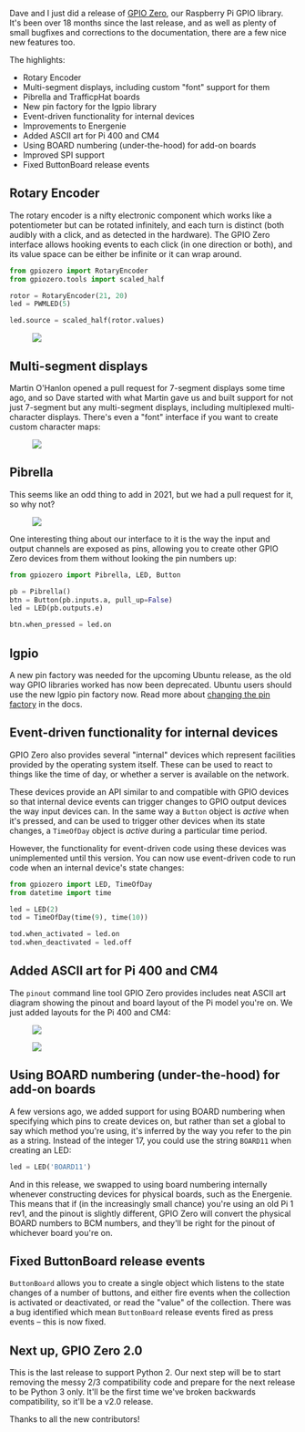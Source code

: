 Dave and I just did a release of [GPIO Zero](https://gpiozero.readthedocs.io/en/stable/), our
Raspberry Pi GPIO library. It's been over 18 months since the last release, and as well as plenty of
small bugfixes and corrections to the documentation, there are a few nice new features too.

The highlights:

- Rotary Encoder
- Multi-segment displays, including custom "font" support for them
- Pibrella and TrafficpHat boards
- New pin factory for the lgpio library
- Event-driven functionality for internal devices
- Improvements to Energenie
- Added ASCII art for Pi 400 and CM4
- Using BOARD numbering (under-the-hood) for add-on boards
- Improved SPI support
- Fixed ButtonBoard release events

## Rotary Encoder

The rotary encoder is a nifty electronic component which works like a potentiometer but can be
rotated infinitely, and each turn is distinct (both audibly with a click, and as detected in the
hardware). The GPIO Zero interface allows hooking events to each click (in one direction or both),
and its value space can be either be infinite or it can wrap around.

```python
from gpiozero import RotaryEncoder
from gpiozero.tools import scaled_half

rotor = RotaryEncoder(21, 20)
led = PWMLED(5)

led.source = scaled_half(rotor.values)
```

<figure class="wp-block-image">
<img src="images/rotary-encoder.jpg" />
</figure>

## Multi-segment displays

Martin O'Hanlon opened a pull request for 7-segment displays some time ago, and so Dave started with
what Martin gave us and built support for not just 7-segment but any multi-segment displays,
including multiplexed multi-character displays. There's even a "font" interface if you want to
create custom character maps:

<figure class="wp-block-image">
<img src="images/7seg_multi_bb-700x309.png" />
</figure>

## Pibrella

This seems like an odd thing to add in 2021, but we had a pull request for it, so why not?

<figure class="wp-block-image">
<img src="images/pibrella.png" />
</figure>

One interesting thing about our interface to it is the way the input and output channels are exposed
as pins, allowing you to create other GPIO Zero devices from them without looking the pin numbers
up:

```python
from gpiozero import Pibrella, LED, Button

pb = Pibrella()
btn = Button(pb.inputs.a, pull_up=False)
led = LED(pb.outputs.e)

btn.when_pressed = led.on
```

## lgpio

A new pin factory was needed for the upcoming Ubuntu release, as the old way GPIO libraries worked
has now been deprecated. Ubuntu users should use the new lgpio pin factory now. Read more about
[changing the pin factory](https://gpiozero.readthedocs.io/en/stable/api_pins.html) in the docs.

## Event-driven functionality for internal devices

GPIO Zero also provides several "internal" devices which represent facilities provided by the
operating system itself. These can be used to react to things like the time of day, or whether a
server is available on the network.

These devices provide an API similar to and compatible with GPIO devices so that internal device
events can trigger changes to GPIO output devices the way input devices can. In the same way a
`Button` object is *active* when it's pressed, and can be used to trigger other devices when its
state changes, a `TimeOfDay` object is *active* during a particular time period.

However, the functionality for event-driven code using these devices was unimplemented until this
version. You can now use event-driven code to run code when an internal device's state changes:

```python
from gpiozero import LED, TimeOfDay
from datetime import time

led = LED(2)
tod = TimeOfDay(time(9), time(10))

tod.when_activated = led.on
tod.when_deactivated = led.off
```

## Added ASCII art for Pi 400 and CM4

The `pinout` command line tool GPIO Zero provides includes neat ASCII art diagram showing the pinout
and board layout of the Pi model you're on. We just added layouts for the Pi 400 and CM4:

<figure class="wp-block-image">
<img src="images/Screenshot-from-2021-04-02-23-50-15.png" />
</figure>

<figure class="wp-block-image">
<img src="images/Screenshot-from-2021-04-02-23-51-57.png" />
</figure>

## Using BOARD numbering (under-the-hood) for add-on boards

A few versions ago, we added support for using BOARD numbering when specifying which pins to create
devices on, but rather than set a global to say which method you're using, it's inferred by the way
you refer to the pin as a string. Instead of the integer 17, you could use the string `BOARD11` when
creating an LED:

```python
led = LED('BOARD11')
```

And in this release, we swapped to using board numbering internally whenever constructing devices
for physical boards, such as the Energenie. This means that if (in the increasingly small chance)
you're using an old Pi 1 rev1, and the pinout is slightly different, GPIO Zero will convert the
physical BOARD numbers to BCM numbers, and they'll be right for the pinout of whichever board you're
on.

## Fixed ButtonBoard release events

`ButtonBoard` allows you to create a single object which listens to the state changes of a number of
buttons, and either fire events when the collection is activated or deactivated, or read the "value"
of the collection. There was a bug identified which mean `ButtonBoard` release events fired as press
events – this is now fixed.

## Next up, GPIO Zero 2.0

This is the last release to support Python 2. Our next step will be to start removing the messy 2/3
compatibility code and prepare for the next release to be Python 3 only. It'll be the first time
we've broken backwards compatibility, so it'll be a v2.0 release.

Thanks to all the new contributors!
